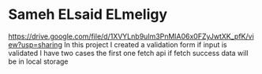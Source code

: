 # Sameh ELsaid ELmeligy
https://drive.google.com/file/d/1XVYLnb9uIm3PnMlA06x0FZyJwtXK_pfK/view?usp=sharing
In this project  I created a validation form if input is validated I have two cases the first one  fetch api if fetch success data will be in local storage
